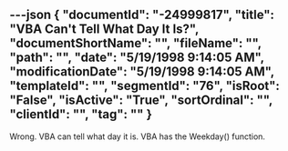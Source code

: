 ---json
{
  "documentId": "-24999817",
  "title": "VBA Can't Tell What Day It Is?",
  "documentShortName": "",
  "fileName": "",
  "path": "",
  "date": "5/19/1998 9:14:05 AM",
  "modificationDate": "5/19/1998 9:14:05 AM",
  "templateId": "",
  "segmentId": "76",
  "isRoot": "False",
  "isActive": "True",
  "sortOrdinal": "",
  "clientId": "",
  "tag": ""
}
---

Wrong. VBA can tell what day it is. VBA has the Weekday() function.

